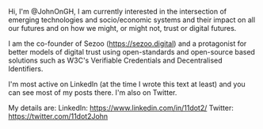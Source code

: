 Hi, I'm @JohnOnGH, I am currently interested in the intersection of emerging technologies and socio/economic systems and their impact on all our futures and on how we might, or might not, trust or digital futures.

I am the co-founder of Sezoo (https://sezoo.digital) and a protagonist for better models of digital trust using open-standards and open-source based solutions such as W3C's Verifiable Credentials and Decentralised Identifiers.

I'm most active on LinkedIn (at the time I wrote this text at least) and you can see most of my posts there. I'm also on Twitter.

My details are:
LinkedIn: https://www.linkedin.com/in/11dot2/
Twitter: https://twitter.com/11dot2John
